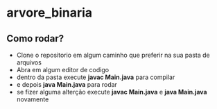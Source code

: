 # arvore_binaria

## Como rodar?
- Clone o repositorio em algum caminho que preferir na sua pasta de arquivos
- Abra em algum editor de codigo
- dentro da pasta execute **javac Main.java** para compilar
- e depois **java Main.java** para rodar
- se fizer alguma alterção execute **javac Main.java** e **java Main.java** novamente
